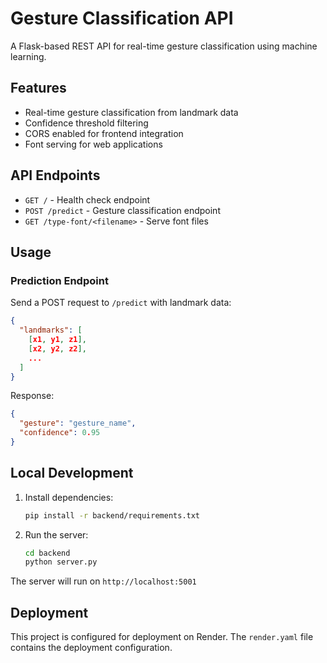 # Gesture Classification API

A Flask-based REST API for real-time gesture classification using machine learning.

## Features

- Real-time gesture classification from landmark data
- Confidence threshold filtering
- CORS enabled for frontend integration
- Font serving for web applications

## API Endpoints

- `GET /` - Health check endpoint
- `POST /predict` - Gesture classification endpoint
- `GET /type-font/<filename>` - Serve font files

## Usage

### Prediction Endpoint

Send a POST request to `/predict` with landmark data:

```json
{
  "landmarks": [
    [x1, y1, z1],
    [x2, y2, z2],
    ...
  ]
}
```

Response:
```json
{
  "gesture": "gesture_name",
  "confidence": 0.95
}
```

## Local Development

1. Install dependencies:
   ```bash
   pip install -r backend/requirements.txt
   ```

2. Run the server:
   ```bash
   cd backend
   python server.py
   ```

The server will run on `http://localhost:5001`

## Deployment

This project is configured for deployment on Render. The `render.yaml` file contains the deployment configuration. 